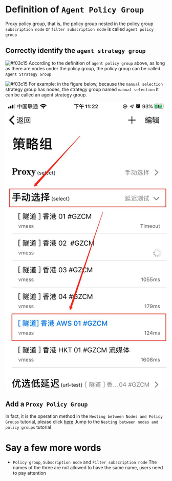 # Definition of `Agent Policy Group`

Proxy policy group, that is, the policy group nested in the policy group `subscription node` or `filter subscription node` is called `agent policy group`

## Correctly identify the `agent strategy group`

![#f03c15](https://placehold.it/15/f03c15/000000?text=+) According to the definition of `agent policy group` above, as long as there are nodes under the policy group, the policy group can be called `Agent Strategy Group`

![#f03c15](https://placehold.it/15/f03c15/000000?text=+) For example: in the figure below, because the `manual selection` strategy group has nodes, the strategy group named `manual selection` It can be called an agent strategy group.

![image](https://raw.githubusercontent.com/chiupam/tutorial-image/master/Loon/Plus/Default_Proxy.jpg)

## Add a `Proxy Policy Group`

In fact, it is the operation method in the `Nesting between Nodes and Policy Groups` tutorial, please click [here](https://github.com/chiupam/tutorial/blob/master/Loon/Plus/Remote_Proxy_in_Proxy_Group_EN.md) Jump to the `Nesting between nodes and policy groups` tutorial

# Say a few more words

- `Policy group`, `Subscription node` and `Filter subscription node` The names of the three are not allowed to have the same name, users need to pay attention